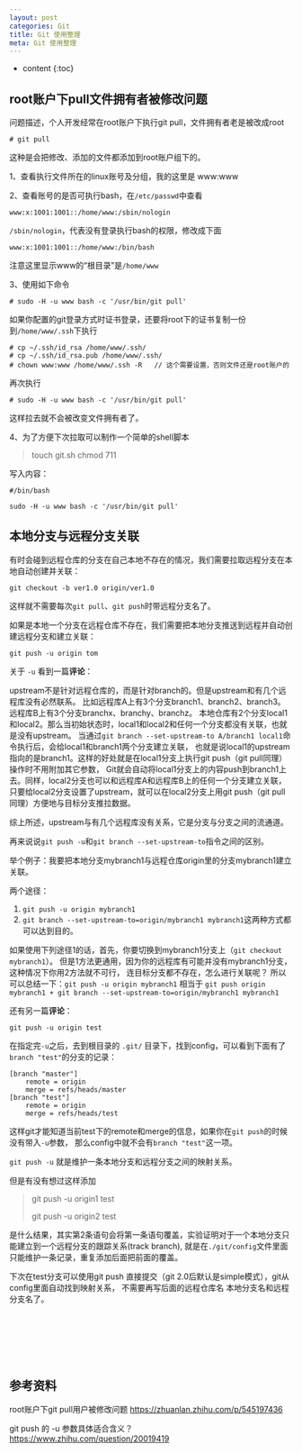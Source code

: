 ```yaml
---
layout: post
categories: Git
title: Git 使用整理
meta: Git 使用整理
---
```

* content
{:toc}
  
## root账户下pull文件拥有者被修改问题

问题描述，个人开发经常在root账户下执行git pull，文件拥有者老是被改成root
```
# git pull
```

这种是会把修改、添加的文件都添加到root账户组下的。

1、查看执行文件所在的linux账号及分组，我的这里是 www:www

2、查看账号的是否可执行bash，在`/etc/passwd`中查看
```
www:x:1001:1001::/home/www:/sbin/nologin
```

`/sbin/nologin`，代表没有登录执行bash的权限，修改成下面
```
www:x:1001:1001::/home/www:/bin/bash
```

注意这里显示www的“根目录”是`/home/www`

3、使用如下命令

```
# sudo -H -u www bash -c '/usr/bin/git pull'
```

如果你配置的git登录方式时证书登录，还要将root下的证书复制一份到`/home/www/.ssh`下执行

```
# cp ~/.ssh/id_rsa /home/www/.ssh/
# cp ~/.ssh/id_rsa.pub /home/www/.ssh/
# chown www:www /home/www/.ssh -R   // 这个需要设置，否则文件还是root账户的
```

再次执行
```
# sudo -H -u www bash -c '/usr/bin/git pull'
```

这样拉去就不会被改变文件拥有者了。

4、为了方便下次拉取可以制作一个简单的shell脚本

> touch git.sh
> chmod 711

写入内容：
```
#/bin/bash

sudo -H -u www bash -c '/usr/bin/git pull'
```

## 本地分支与远程分支关联

有时会碰到远程仓库的分支在自己本地不存在的情况，我们需要拉取远程分支在本地自动创建并关联：
```
git checkout -b ver1.0 origin/ver1.0
```

这样就不需要每次`git pull`、`git push`时带远程分支名了。

如果是本地一个分支在远程仓库不存在，我们需要把本地分支推送到远程并自动创建远程分支和建立关联：
```
git push -u origin tom
```

关于 `-u` 看到一篇**评论**：

upstream不是针对远程仓库的，而是针对branch的。但是upstream和有几个远程库没有必然联系。
比如远程库A上有3个分支branch1、branch2、branch3。远程库B上有3个分支branchx、branchy、branchz。
本地仓库有2个分支local1和local2。那么当初始状态时，local1和local2和任何一个分支都没有关联，也就是没有upstream。
当通过```git branch --set-upstream-to A/branch1 local1```命令执行后，会给local1和branch1两个分支建立关联，
也就是说local1的upstream指向的是branch1。这样的好处就是在local1分支上执行git push（git pull同理）操作时不用附加其它参数，
Git就会自动将local1分支上的内容push到branch1上去。同样，local2分支也可以和远程库A和远程库B上的任何一个分支建立关联，
只要给local2分支设置了upstream，就可以在local2分支上用git push（git pull同理）方便地与目标分支推拉数据。

综上所述，upstream与有几个远程库没有关系，它是分支与分支之间的流通道。

再来说说`git push -u`和```git branch --set-upstream-to```指令之间的区别。

举个例子：我要把本地分支mybranch1与远程仓库origin里的分支mybranch1建立关联。

两个途径：
1. `git push -u origin mybranch1`
2. ```git branch --set-upstream-to=origin/mybranch1 mybranch1```这两种方式都可以达到目的。

如果使用下列途径1的话，首先，你要切换到mybranch1分支上（`git checkout mybranch1`）。
但是1方法更通用，因为你的远程库有可能并没有mybranch1分支，这种情况下你用2方法就不可行，
连目标分支都不存在，怎么进行关联呢？
所以可以总结一下：`git push -u origin mybranch1` 相当于 
```git push origin mybranch1 + git branch --set-upstream-to=origin/mybranch1 mybranch1```

还有另一篇**评论**：

`git push -u origin test`

在指定完`-u`之后，去到根目录的 `.git/` 目录下，找到config，可以看到下面有了`branch "test"`的分支的记录：

```
[branch "master"]
	remote = origin
	merge = refs/heads/master
[branch "test"]
	remote = origin
	merge = refs/heads/test
```

这样git才能知道当前test下的remote和merge的信息，如果你在`git push`的时候没有带入`-u`参数，
那么config中就不会有`branch "test"`这一项。

`git push -u` 就是维护一条本地分支和远程分支之间的映射关系。

但是有没有想过这样添加

> git push -u origin1 test
>
> git push -u origin2 test

是什么结果，其实第2条语句会将第一条语句覆盖，实验证明对于一个本地分支只能建立到一个远程分支的跟踪关系(track branch),
就是在`./git/config`文件里面只能维护一条记录，重复添加后面把前面的覆盖。

下次在test分支可以使用git push 直接提交（git 2.0后默认是simple模式），git从config里面自动找到映射关系，
不需要再写后面的远程仓库名 本地分支名和远程分支名了。




<br/><br/><br/><br/><br/>
## 参考资料

root账户下git pull用户被修改问题 <https://zhuanlan.zhihu.com/p/545197436>

git push 的 -u 参数具体适合含义？ <https://www.zhihu.com/question/20019419>

